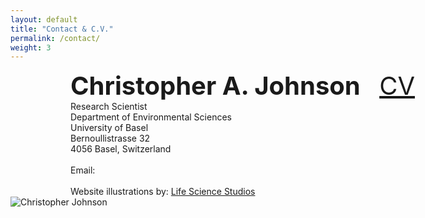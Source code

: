 ```yaml
---
layout: default
title: "Contact & C.V."
permalink: /contact/
weight: 3
---
```


<div class="content-left" style="margin-left: 10vw;">
  <span style="white-space: nowrap; font-size: 2.5rem;">
    <strong>Christopher A. Johnson</strong>
    <a href="/PDFs/CV_Johnson.pdf" target="_blank" style="margin-left: 2vw;">CV</a>
  </span><br>
  Research Scientist<br>
  Department of Environmental Sciences<br>
  University of Basel<br>
  Bernoullistrasse 32<br>
  4056 Basel, Switzerland<br>
  <br>
  <span style="white-space: nowrap;">
    Email: <script> document.write('<a href="mailto:c.johnson@unibas.ch">c.johnson@unibas.ch</a>'); </script><br>
  </span>
  <br>
  <span style="white-space: nowrap;">
    Website illustrations by: <a href="https://www.lifesciencestudios.com/" target="_blank">Life Science Studios</a>
  </span>
</div>
<div class="content-right">
  <img src="{{ '/images/Chris_field.jpg' | relative_url }}" alt="Christopher Johnson" style="max-height: 7in;">
</div>
